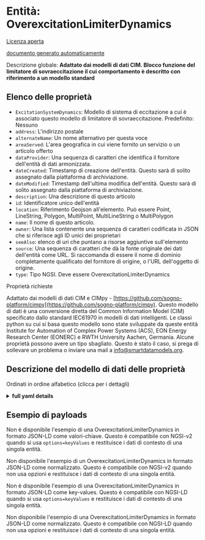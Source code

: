 Entità: OverexcitationLimiterDynamics  
=====================================  
[Licenza aperta](https://github.com/smart-data-models//dataModel.EnergyCIM/blob/master/OverexcitationLimiterDynamics/LICENSE.md)  
[documento generato automaticamente](https://docs.google.com/presentation/d/e/2PACX-1vTs-Ng5dIAwkg91oTTUdt8ua7woBXhPnwavZ0FxgR8BsAI_Ek3C5q97Nd94HS8KhP-r_quD4H0fgyt3/pub?start=false&loop=false&delayms=3000#slide=id.gb715ace035_0_60)  
Descrizione globale: **Adattato dai modelli di dati CIM. Blocco funzione del limitatore di sovraeccitazione il cui comportamento è descritto con riferimento a un modello standard**  

## Elenco delle proprietà  

- `ExcitationSystemDynamics`: Modello di sistema di eccitazione a cui è associato questo modello di limitatore di sovraeccitazione. Predefinito: Nessuno  - `address`: L'indirizzo postale  - `alternateName`: Un nome alternativo per questa voce  - `areaServed`: L'area geografica in cui viene fornito un servizio o un articolo offerto  - `dataProvider`: Una sequenza di caratteri che identifica il fornitore dell'entità di dati armonizzata.  - `dateCreated`: Timestamp di creazione dell'entità. Questo sarà di solito assegnato dalla piattaforma di archiviazione.  - `dateModified`: Timestamp dell'ultima modifica dell'entità. Questo sarà di solito assegnato dalla piattaforma di archiviazione.  - `description`: Una descrizione di questo articolo  - `id`: Identificatore unico dell'entità  - `location`: Riferimento Geojson all'elemento. Può essere Point, LineString, Polygon, MultiPoint, MultiLineString o MultiPolygon  - `name`: Il nome di questo articolo.  - `owner`: Una lista contenente una sequenza di caratteri codificata in JSON che si riferisce agli ID unici dei proprietari  - `seeAlso`: elenco di uri che puntano a risorse aggiuntive sull'elemento  - `source`: Una sequenza di caratteri che dà la fonte originale dei dati dell'entità come URL. Si raccomanda di essere il nome di dominio completamente qualificato del fornitore di origine, o l'URL dell'oggetto di origine.  - `type`: Tipo NGSI. Deve essere OverexcitationLimiterDynamics    
Proprietà richieste  
Adattato dai modelli di dati CIM e CIMpy - [https://github.com/sogno-platform/cimpy](https://github.com/sogno-platform/cimpy). Questo modello di dati è una conversione diretta del Common Information Model (CIM) specificato dallo standard IEC61970 in modelli di dati intelligenti. Le classi python su cui si basa questo modello sono state sviluppate da queste entità Institute for Automation of Complex Power Systems (ACS), EON Energy Research Center (EONERC) e RWTH University Aachen, Germania. Alcune proprietà possono avere un tipo sbagliato. Questo è stato il caso, si prega di sollevare un problema o inviare una mail a info@smartdatamodels.org.  
## Descrizione del modello di dati delle proprietà  
Ordinati in ordine alfabetico (clicca per i dettagli)  
<details><summary><strong>full yaml details</strong></summary>    
```yaml  
OverexcitationLimiterDynamics:    
  description: 'Adapted from CIM data models. Overexcitation limiter function block whose behaviour is described by reference to a standard model'    
  properties:    
    ExcitationSystemDynamics:    
      description: 'Excitation system model with which this overexcitation limiter model is associated. Default: None'    
      type: number    
      x-ngsi:    
        model: https://schema.org/Number    
        type: Property    
    address:    
      description: 'The mailing address'    
      properties:    
        addressCountry:    
          description: 'Property. The country. For example, Spain. Model:''https://schema.org/addressCountry'''    
          type: string    
        addressLocality:    
          description: 'Property. The locality in which the street address is, and which is in the region. Model:''https://schema.org/addressLocality'''    
          type: string    
        addressRegion:    
          description: 'Property. The region in which the locality is, and which is in the country. Model:''https://schema.org/addressRegion'''    
          type: string    
        postOfficeBoxNumber:    
          description: 'Property. The post office box number for PO box addresses. For example, 03578. Model:''https://schema.org/postOfficeBoxNumber'''    
          type: string    
        postalCode:    
          description: 'Property. The postal code. For example, 24004. Model:''https://schema.org/https://schema.org/postalCode'''    
          type: string    
        streetAddress:    
          description: 'Property. The street address. Model:''https://schema.org/streetAddress'''    
          type: string    
      type: object    
      x-ngsi:    
        model: https://schema.org/address    
        type: Property    
    alternateName:    
      description: 'An alternative name for this item'    
      type: string    
      x-ngsi:    
        type: Property    
    areaServed:    
      description: 'The geographic area where a service or offered item is provided'    
      type: string    
      x-ngsi:    
        model: https://schema.org/Text    
        type: Property    
    dataProvider:    
      description: 'A sequence of characters identifying the provider of the harmonised data entity.'    
      type: string    
      x-ngsi:    
        type: Property    
    dateCreated:    
      description: 'Entity creation timestamp. This will usually be allocated by the storage platform.'    
      format: date-time    
      type: string    
      x-ngsi:    
        type: Property    
    dateModified:    
      description: 'Timestamp of the last modification of the entity. This will usually be allocated by the storage platform.'    
      format: date-time    
      type: string    
      x-ngsi:    
        type: Property    
    description:    
      description: 'A description of this item'    
      type: string    
      x-ngsi:    
        type: Property    
    id:    
      anyOf: &overexcitationlimiterdynamics_-_properties_-_owner_-_items_-_anyof    
        - description: 'Property. Identifier format of any NGSI entity'    
          maxLength: 256    
          minLength: 1    
          pattern: ^[\w\-\.\{\}\$\+\*\[\]`|~^@!,:\\]+$    
          type: string    
        - description: 'Property. Identifier format of any NGSI entity'    
          format: uri    
          type: string    
      description: 'Unique identifier of the entity'    
      x-ngsi:    
        type: Property    
    location:    
      description: 'Geojson reference to the item. It can be Point, LineString, Polygon, MultiPoint, MultiLineString or MultiPolygon'    
      oneOf:    
        - description: 'Geoproperty. Geojson reference to the item. Point'    
          properties:    
            bbox:    
              items:    
                type: number    
              minItems: 4    
              type: array    
            coordinates:    
              items:    
                type: number    
              minItems: 2    
              type: array    
            type:    
              enum:    
                - Point    
              type: string    
          required:    
            - type    
            - coordinates    
          title: 'GeoJSON Point'    
          type: object    
        - description: 'Geoproperty. Geojson reference to the item. LineString'    
          properties:    
            bbox:    
              items:    
                type: number    
              minItems: 4    
              type: array    
            coordinates:    
              items:    
                items:    
                  type: number    
                minItems: 2    
                type: array    
              minItems: 2    
              type: array    
            type:    
              enum:    
                - LineString    
              type: string    
          required:    
            - type    
            - coordinates    
          title: 'GeoJSON LineString'    
          type: object    
        - description: 'Geoproperty. Geojson reference to the item. Polygon'    
          properties:    
            bbox:    
              items:    
                type: number    
              minItems: 4    
              type: array    
            coordinates:    
              items:    
                items:    
                  items:    
                    type: number    
                  minItems: 2    
                  type: array    
                minItems: 4    
                type: array    
              type: array    
            type:    
              enum:    
                - Polygon    
              type: string    
          required:    
            - type    
            - coordinates    
          title: 'GeoJSON Polygon'    
          type: object    
        - description: 'Geoproperty. Geojson reference to the item. MultiPoint'    
          properties:    
            bbox:    
              items:    
                type: number    
              minItems: 4    
              type: array    
            coordinates:    
              items:    
                items:    
                  type: number    
                minItems: 2    
                type: array    
              type: array    
            type:    
              enum:    
                - MultiPoint    
              type: string    
          required:    
            - type    
            - coordinates    
          title: 'GeoJSON MultiPoint'    
          type: object    
        - description: 'Geoproperty. Geojson reference to the item. MultiLineString'    
          properties:    
            bbox:    
              items:    
                type: number    
              minItems: 4    
              type: array    
            coordinates:    
              items:    
                items:    
                  items:    
                    type: number    
                  minItems: 2    
                  type: array    
                minItems: 2    
                type: array    
              type: array    
            type:    
              enum:    
                - MultiLineString    
              type: string    
          required:    
            - type    
            - coordinates    
          title: 'GeoJSON MultiLineString'    
          type: object    
        - description: 'Geoproperty. Geojson reference to the item. MultiLineString'    
          properties:    
            bbox:    
              items:    
                type: number    
              minItems: 4    
              type: array    
            coordinates:    
              items:    
                items:    
                  items:    
                    items:    
                      type: number    
                    minItems: 2    
                    type: array    
                  minItems: 4    
                  type: array    
                type: array    
              type: array    
            type:    
              enum:    
                - MultiPolygon    
              type: string    
          required:    
            - type    
            - coordinates    
          title: 'GeoJSON MultiPolygon'    
          type: object    
      x-ngsi:    
        type: Geoproperty    
    name:    
      description: 'The name of this item.'    
      type: string    
      x-ngsi:    
        type: Property    
    owner:    
      description: 'A List containing a JSON encoded sequence of characters referencing the unique Ids of the owner(s)'    
      items:    
        anyOf: *overexcitationlimiterdynamics_-_properties_-_owner_-_items_-_anyof    
        description: 'Property. Unique identifier of the entity'    
      type: array    
      x-ngsi:    
        type: Property    
    seeAlso:    
      description: 'list of uri pointing to additional resources about the item'    
      oneOf:    
        - items:    
            format: uri    
            type: string    
          minItems: 1    
          type: array    
        - format: uri    
          type: string    
      x-ngsi:    
        type: Property    
    source:    
      description: 'A sequence of characters giving the original source of the entity data as a URL. Recommended to be the fully qualified domain name of the source provider, or the URL to the source object.'    
      type: string    
      x-ngsi:    
        type: Property    
    type:    
      description: 'NGSI type. It has to be OverexcitationLimiterDynamics'    
      enum:    
        - OverexcitationLimiterDynamics    
      type: string    
      x-ngsi:    
        type: Property    
  required: []    
  type: object    
  x-derived-from: ""    
  x-disclaimer: 'Redistribution and use in source and binary forms, with or without modification, are permitted  provided that the license conditions are met. Copyleft (c) 2021 Contributors to Smart Data Models Program'    
  x-license-url: https://github.com/smart-data-models/dataModel.EnergyCIM/blob/master/OverexcitationLimiterDynamics/LICENSE.md    
  x-model-schema: https://smart-data-models.github.io/dataModels.CIMEnergyClasses/OverexcitationLimiterDynamics/schema.json    
  x-model-tags: ""    
  x-version: 0.0.1    
```  
</details>    
## Esempio di payloads  
Non è disponibile l'esempio di una OverexcitationLimiterDynamics in formato JSON-LD come valori-chiave. Questo è compatibile con NGSI-v2 quando si usa `options=keyValues` e restituisce i dati di contesto di una singola entità.  
Non disponibile l'esempio di un OverexcitationLimiterDynamics in formato JSON-LD come normalizzato. Questo è compatibile con NGSI-v2 quando non usa opzioni e restituisce i dati di contesto di una singola entità.  
Non è disponibile l'esempio di una OverexcitationLimiterDynamics in formato JSON-LD come key-values. Questo è compatibile con NGSI-LD quando si usa `options=keyValues` e restituisce i dati di contesto di una singola entità.  
Non disponibile l'esempio di una OverexcitationLimiterDynamics in formato JSON-LD come normalizzato. Questo è compatibile con NGSI-LD quando non usa opzioni e restituisce i dati di contesto di una singola entità.  
